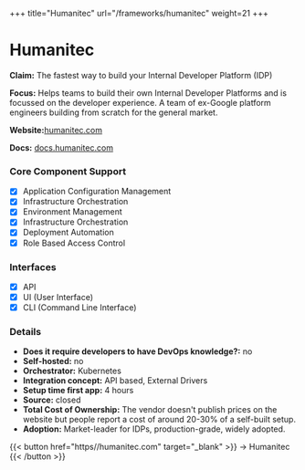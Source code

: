 +++
title="Humanitec"
url="/frameworks/humanitec"
weight=21
+++

# Humanitec

**Claim:** The fastest way to build your Internal Developer Platform (IDP)

**Focus:** Helps teams to build their own Internal Developer Platforms and is focussed on the developer experience. A team of ex-Google platform engineers building from scratch for the general market.

**Website:**[humanitec.com](https://humanitec.com/)

**Docs:** [docs.humanitec.com](http://docs.humanitec.com/)

### Core Component Support

- [x] Application Configuration Management
- [x] Infrastructure Orchestration
- [x] Environment Management
- [x] Infrastructure Orchestration
- [x] Deployment Automation
- [x] Role Based Access Control

### Interfaces

- [x] API
- [x] UI (User Interface)
- [x] CLI (Command Line Interface)

### Details

- **Does it require developers to have DevOps knowledge?:** no
- **Self-hosted:** no
- **Orchestrator:** Kubernetes
- **Integration concept:** API based, External Drivers
- **Setup time first app:** 4 hours
- **Source:** closed
- **Total Cost of Ownership:** The vendor doesn't publish prices on the website but people report a cost of around 20-30% of a self-built setup. 
- **Adoption:** Market-leader for IDPs, production-grade, widely adopted. 

{{< button href="https//humanitec.com" target="_blank" >}}
-> Humanitec
{{< /button >}}  
